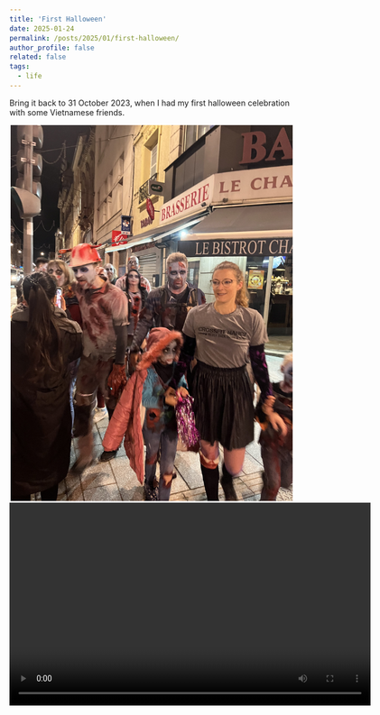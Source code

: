 ```yaml
---
title: 'First Halloween'
date: 2025-01-24
permalink: /posts/2025/01/first-halloween/
author_profile: false
related: false
tags:
  - life
---
```


Bring it back to 31 October 2023, when I had my first halloween celebration with some Vietnamese friends.

<div style="text-align: center;">
    <img src="/images/first-halloween/IMG_1611.JPG" alt="Centered Resized Image" width="500" />
</div>

<div style="text-align: center;">
  <video width="640" height="360" controls>
    <source src="/images/first-halloween/IMG_1612.MOV" type="video/quicktime">
  </video>
</div>
